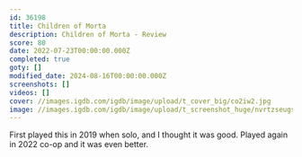 ```yaml
---
id: 36198
title: Children of Morta
description: Children of Morta - Review
score: 80
date: 2022-07-23T00:00:00.000Z
completed: true
goty: []
modified_date: 2024-08-16T00:00:00.000Z
screenshots: []
videos: []
cover: //images.igdb.com/igdb/image/upload/t_cover_big/co2iw2.jpg
image: //images.igdb.com/igdb/image/upload/t_screenshot_huge/nvrtzseugsew2f4vvvrw.jpg
---
```

First played this in 2019 when solo, and I thought it was good. Played again in 2022 co-op and it was even better.